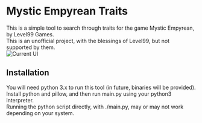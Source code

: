 # **Mystic Empyrean Traits**
This is a simple tool to search through traits for the game Mystic Empyrean, by Level99 Games.<br>
This is an unofficial project, with the blessings of Level99, but not supported by them.<br>
![Current UI](http://i.imgur.com/h85e6QQ.png?1 "A screenshot of the current UI")
## Installation
You will need python 3.x to run this tool (in future, binaries will be provided). Install python and pillow, and then run main.py using your python3 interpreter.<br>
Running the python script directly, with ./main.py, may or may not work depending on your system.
